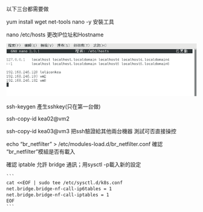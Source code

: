 以下三台都需要做

yum install wget net-tools nano -y 安裝工具

nano /etc/hosts 更改IP位址和Hostname

![GITHUB](https://github.com/loliconkea/Docker/blob/main/image/Kubernetes-01.png) 

ssh-keygen 產生sshkey(只在第一台做)

ssh-copy-id kea02@vm2

ssh-copy-id kea03@vm3 把ssh驗證給其他兩台機器 測試可否直接操控

echo “br_netfilter” > /etc/modules-load.d/br_netfilter.conf 確認 “br_netfilter”模組是否有載入

確認 iptable 允許 bridge 通訊；用sysctl -p載入新的設定

    ```
    cat <<EOF | sudo tee /etc/sysctl.d/k8s.conf
    net.bridge.bridge-nf-call-ip6tables = 1
    net.bridge.bridge-nf-call-iptables = 1
    EOF
    ```
